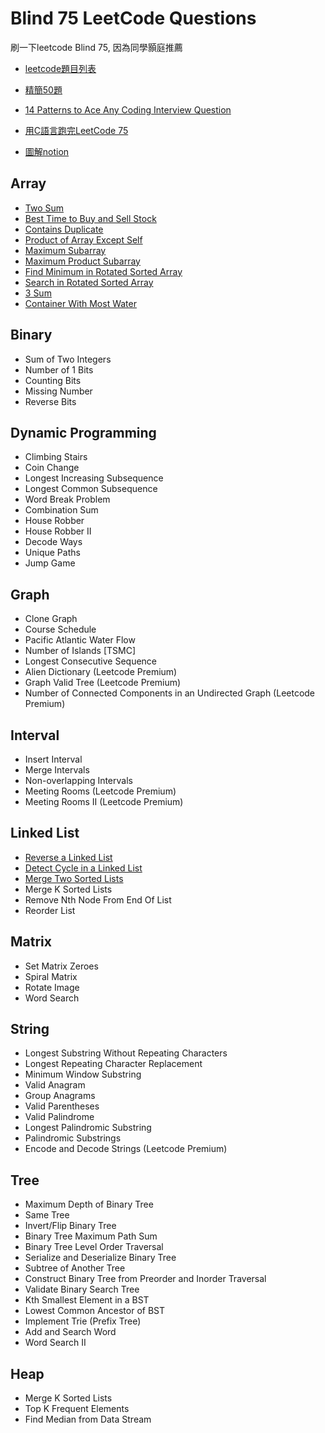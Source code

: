 # Blind 75 LeetCode Questions
刷一下leetcode Blind 75, 因為同學顥庭推薦

- [leetcode題目列表](https://leetcode.com/discuss/general-discussion/460599/blind-75-leetcode-questions)

- [精簡50題](https://www.techinterviewhandbook.org/best-practice-questions/)
- [14 Patterns to Ace Any Coding Interview Question](https://hackernoon.com/14-patterns-to-ace-any-coding-interview-question-c5bb3357f6ed)
- [用C語言跑完LeetCode 75](https://ithelp.ithome.com.tw/articles/10289923?sc=iThelpR)
- [圖解notion](https://useful-journey-3db.notion.site/abd0f2e73f1f40098f2faa4983443a50?v=4231cc2c4a0545479ca05550d5331c1a)
## Array
- [Two Sum](Array/Two_Sum)
- [Best Time to Buy and Sell Stock](Array/Best_Time_to_Buy_and_Sell_Stock)
- [Contains Duplicate](Array/Contains_Duplicate)
- [Product of Array Except Self](Array/Product_of_Array_Except_Self)
- [Maximum Subarray](Array/Maximum_Subarray)
- [Maximum Product Subarray](Array/Maximum_Product_Subarray)
- [Find Minimum in Rotated Sorted Array](Array/Find_Minimum_in_Rotated_Sorted_Array)
- [Search in Rotated Sorted Array](Array/Search_in_Rotated_Sorted_Array)
- [3 Sum](Array/3_Sum)
- [Container With Most Water](Array/Container_With_Most_Water)
  
## Binary
- Sum of Two Integers
- Number of 1 Bits
- Counting Bits
- Missing Number
- Reverse Bits
  
## Dynamic Programming
- Climbing Stairs
- Coin Change
- Longest Increasing Subsequence
- Longest Common Subsequence
- Word Break Problem
- Combination Sum
- House Robber
- House Robber II
- Decode Ways
- Unique Paths
- Jump Game

## Graph
- Clone Graph
- Course Schedule
- Pacific Atlantic Water Flow
- Number of Islands [TSMC]
- Longest Consecutive Sequence
- Alien Dictionary (Leetcode Premium)
- Graph Valid Tree (Leetcode Premium)
- Number of Connected Components in an Undirected Graph (Leetcode Premium)

## Interval
- Insert Interval
- Merge Intervals
- Non-overlapping Intervals
- Meeting Rooms (Leetcode Premium)
- Meeting Rooms II (Leetcode Premium)

## Linked List
- [Reverse a Linked List](Linked_List/Reverse_a_Linked_List)
- [Detect Cycle in a Linked List](Linked_List/Detect_Cycle_in_a_Linked_List)
- [Merge Two Sorted Lists](Linked_List/Merge_Two_Sorted_Lists)
- Merge K Sorted Lists
- Remove Nth Node From End Of List
- Reorder List

## Matrix
- Set Matrix Zeroes
- Spiral Matrix
- Rotate Image
- Word Search


## String
- Longest Substring Without Repeating Characters
- Longest Repeating Character Replacement
- Minimum Window Substring
- Valid Anagram
- Group Anagrams
- Valid Parentheses
- Valid Palindrome
- Longest Palindromic Substring
- Palindromic Substrings
- Encode and Decode Strings (Leetcode Premium)
  
## Tree
- Maximum Depth of Binary Tree
- Same Tree
- Invert/Flip Binary Tree
- Binary Tree Maximum Path Sum
- Binary Tree Level Order Traversal
- Serialize and Deserialize Binary Tree
- Subtree of Another Tree
- Construct Binary Tree from Preorder and Inorder Traversal
- Validate Binary Search Tree
- Kth Smallest Element in a BST
- Lowest Common Ancestor of BST
- Implement Trie (Prefix Tree)
- Add and Search Word
- Word Search II

## Heap
- Merge K Sorted Lists
- Top K Frequent Elements
- Find Median from Data Stream